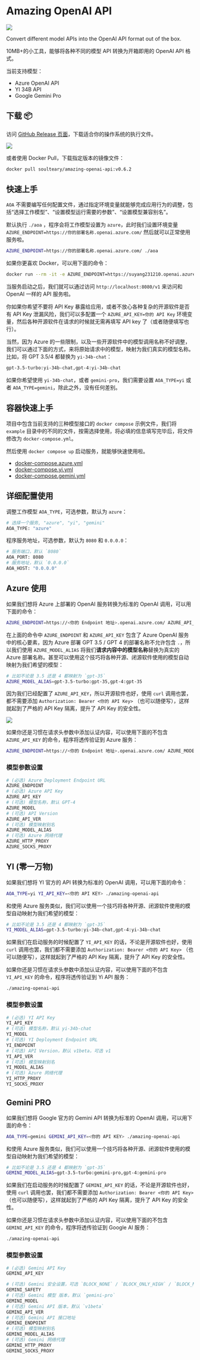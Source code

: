 # Amazing OpenAI API

![](.github/assets/aoa.jpg)

Convert different model APIs into the OpenAI API format out of the box.

10MB+的小工具，能够将各种不同的模型 API 转换为开箱即用的 OpenAI API 格式。

当前支持模型：

- Azure OpenAI API
- YI 34B API
- Google Gemini Pro


## 下载 📦

访问 [GitHub Release 页面](https://github.com/soulteary/amazing-openai-api/releases)，下载适合你的操作系统的执行文件。

![](.github/assets/dockerhub.png)

或者使用 Docker Pull，下载指定版本的镜像文件：

```bash
docker pull soulteary/amazing-openai-api:v0.6.2
```

## 快速上手

`AOA` 不需要编写任何配置文件，通过指定环境变量就能够完成应用行为的调整，包括“选择工作模型”、“设置模型运行需要的参数”、“设置模型兼容别名”。

默认执行 `./aoa` ，程序会将工作模型设置为 `azure`，此时我们设置环境变量 `AZURE_ENDPOINT=https://你的部署名称.openai.azure.com/` 然后就可以正常使用服务啦。

```bash
AZURE_ENDPOINT=https://你的部署名称.openai.azure.com/ ./aoa
```

如果你更喜欢 Docker，可以用下面的命令：

```bash
docker run --rm -it -e AZURE_ENDPOINT=https://suyang231210.openai.azure.com/ -p 8080:8080 soulteary/amazing-openai-api:v0.6.2
```

当服务启动之后，我们就可以通过访问 `http://localhost:8080/v1` 来访问和 OpenAI 一样的 API 服务啦。

你如果你希望不要将 API Key 暴露给应用，或者不放心各种复杂的开源软件是否有 API Key 泄漏风险，我们可以多配置一个 `AZURE_API_KEY=你的 API Key` 环境变量，然后各种开源软件在请求的时候就无需再填写 API key 了（或者随便填写也行）。

当然，因为 Azure 的一些限制，以及一些开源软件中的模型调用名称不好调整，我们可以通过下面的方式，来将原始请求中的模型，映射为我们真实的模型名称。比如，将 GPT 3.5/4 都替换为 `yi-34b-chat`：

```bash
gpt-3.5-turbo:yi-34b-chat,gpt-4:yi-34b-chat
```

如果你希望使用 `yi-34b-chat`，或者 `gemini-pro`，我们需要设置 `AOA_TYPE=yi` 或者 `AOA_TYPE=gemini`，除此之外，没有任何差别。

## 容器快速上手

项目中包含当前支持的三种模型接口的 `docker compose` 示例文件，我们将 `example` 目录中的不同的文件，按需选择使用，将必填的信息填写完毕后，将文件修改为 `docker-compose.yml`。

然后使用 `docker compose up` 启动服务，就能够快速使用啦。

- [docker-compose.azure.yml](./example/docker-compose.azure.yml)
- [docker-compose.yi.yml](./example/docker-compose.yi.yml)
- [docker-compose.gemini.yml](./example/docker-compose.gemini.yml)

## 详细配置使用

调整工作模型 `AOA_TYPE`，可选参数，默认为 `azure`：

```bash
# 选择一个服务, "azure", "yi", "gemini"
AOA_TYPE: "azure"
```

程序服务地址，可选参数，默认为 `8080` 和 `0.0.0.0`：

```bash
# 服务端口，默认 `8080`
AOA_PORT: 8080
# 服务地址，默认 `0.0.0.0`
AOA_HOST: "0.0.0.0"
```

## Azure 使用

如果我们想将 Azure 上部署的 OpenAI 服务转换为标准的 OpenAI 调用，可以用下面的命令：

```bash
AZURE_ENDPOINT=https://<你的 Endpoint 地址>.openai.azure.com/ AZURE_API_KEY=<你的 API KEY> AZURE_MODEL_ALIAS=gpt-3.5-turbo:gpt-35 ./amazing-openai-api 
```

在上面的命令中 `AZURE_ENDPOINT` 和 `AZURE_API_KEY` 包含了 Azure OpenAI 服务中的核心要素，因为 Azure 部署 GPT 3.5 / GPT 4 的部署名称不允许包含 `.`，所以我们使用 `AZURE_MODEL_ALIAS` 将我们**请求内容中的模型名称**替换为真实的 Azure 部署名称。甚至可以使用这个技巧将各种开源、闭源软件使用的模型自动映射为我们希望的模型：

```bash
# 比如不论是 3.5 还是 4 都映射为 `gpt-35`
AZURE_MODEL_ALIAS=gpt-3.5-turbo:gpt-35,gpt-4:gpt-35
```

因为我们已经配置了 `AZURE_API_KEY`，所以开源软件也好，使用 `curl` 调用也罢，都不需要添加 `Authorization: Bearer <你的 API Key>` （也可以随便写），这样就起到了严格的 API Key 隔离，提升了 API Key 的安全性。

![](.github/assets/invoke-easy.jpg)

如果你还是习惯在请求头参数中添加认证内容，可以使用下面的不包含 `AZURE_API_KEY` 的命令，程序将透传验证到 Azure 服务：

```bash
AZURE_ENDPOINT=https://<你的 Endpoint 地址>.openai.azure.com/ AZURE_MODEL_ALIAS=gpt-3.5-turbo:gpt-35 ./amazing-openai-api 
```

### 模型参数设置

```bash
# (必选) Azure Deployment Endpoint URL
AZURE_ENDPOINT
# (必选) Azure API Key
AZURE_API_KEY
# (可选) 模型名称，默认 GPT-4
AZURE_MODEL
# (可选) API Version
AZURE_API_VER
# (可选) 模型映射别名
AZURE_MODEL_ALIAS
# (可选) Azure 网络代理
AZURE_HTTP_PROXY
AZURE_SOCKS_PROXY
```

## YI (零一万物)

如果我们想将 YI 官方的 API 转换为标准的 OpenAI 调用，可以用下面的命令：

```bash
AOA_TYPE=yi YI_API_KEY=<你的 API KEY> ./amazing-openai-api 
```

和使用 Azure 服务类似，我们可以使用一个技巧将各种开源、闭源软件使用的模型自动映射为我们希望的模型：

```bash
# 比如不论是 3.5 还是 4 都映射为 `gpt-35`
YI_MODEL_ALIAS=gpt-3.5-turbo:yi-34b-chat,gpt-4:yi-34b-chat
```

如果我们在启动服务的时候配置了 `YI_API_KEY` 的话，不论是开源软件也好，使用 `curl` 调用也罢，我们都不需要添加 `Authorization: Bearer <你的 API Key>` （也可以随便写），这样就起到了严格的 API Key 隔离，提升了 API Key 的安全性。

如果你还是习惯在请求头参数中添加认证内容，可以使用下面的不包含 `YI_API_KEY` 的命令，程序将透传验证到 Yi API 服务：

```bash
./amazing-openai-api 
```

### 模型参数设置

```bash
# (必选) YI API Key
YI_API_KEY
# (可选) 模型名称，默认 yi-34b-chat
YI_MODEL
# (可选) YI Deployment Endpoint URL
YI_ENDPOINT
# (可选) API Version，默认 v1beta，可选 v1
YI_API_VER
# (可选) 模型映射别名
YI_MODEL_ALIAS
# (可选) Azure 网络代理
YI_HTTP_PROXY
YI_SOCKS_PROXY
```

## Gemini PRO

如果我们想将 Google 官方的 Gemini API 转换为标准的 OpenAI 调用，可以用下面的命令：

```bash
AOA_TYPE=gemini GEMINI_API_KEY=<你的 API KEY> ./amazing-openai-api 
```

和使用 Azure 服务类似，我们可以使用一个技巧将各种开源、闭源软件使用的模型自动映射为我们希望的模型：

```bash
# 比如不论是 3.5 还是 4 都映射为 `gpt-35`
GEMINI_MODEL_ALIAS=gpt-3.5-turbo:gemini-pro,gpt-4:gemini-pro
```

如果我们在启动服务的时候配置了 `GEMINI_API_KEY` 的话，不论是开源软件也好，使用 `curl` 调用也罢，我们都不需要添加 `Authorization: Bearer <你的 API Key>` （也可以随便写），这样就起到了严格的 API Key 隔离，提升了 API Key 的安全性。

如果你还是习惯在请求头参数中添加认证内容，可以使用下面的不包含 `GEMINI_API_KEY` 的命令，程序将透传验证到 Google AI 服务：

```bash
./amazing-openai-api
```

### 模型参数设置

```bash
# (必选) Gemini API Key
GEMINI_API_KEY

# (可选) Gemini 安全设置，可选 `BLOCK_NONE` / `BLOCK_ONLY_HIGH` / `BLOCK_MEDIUM_AND_ABOVE` / `BLOCK_LOW_AND_ABOVE` / `HARM_BLOCK_THRESHOLD_UNSPECIFIED`
GEMINI_SAFETY
# (可选) Gemini 模型 版本，默认 `gemini-pro`
GEMINI_MODEL
# (可选) Gemini API 版本，默认 `v1beta`
GEMINI_API_VER
# (可选) Gemini API 接口地址
GEMINI_ENDPOINT
# (可选) 模型映射别名
GEMINI_MODEL_ALIAS
# (可选) Gemini 网络代理
GEMINI_HTTP_PROXY
GEMINI_SOCKS_PROXY
```
